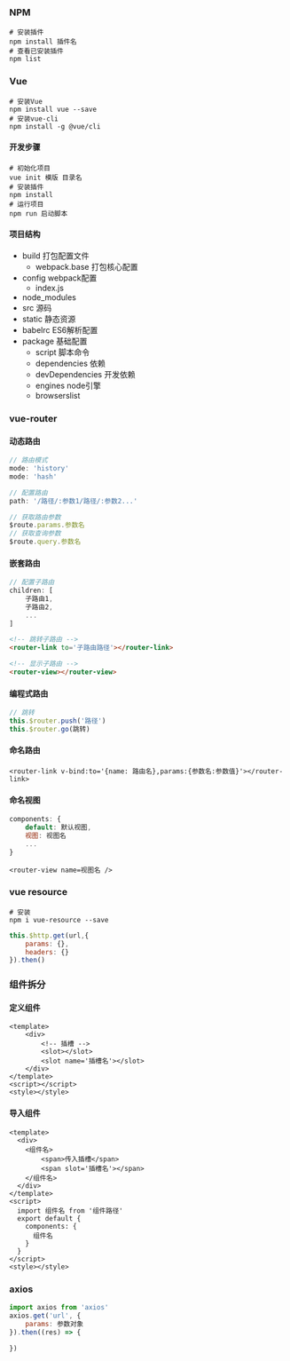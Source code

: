 ### NPM

```shell
# 安装插件
npm install 插件名
# 查看已安装插件
npm list
```

### Vue

```shell
# 安装Vue
npm install vue --save
# 安装vue-cli
npm install -g @vue/cli
```

#### 开发步骤

```shell
# 初始化项目
vue init 模版 目录名
# 安装插件
npm install
# 运行项目
npm run 启动脚本
```

#### 项目结构

+ build 打包配置文件
  + webpack.base 打包核心配置
+ config webpack配置
  + index.js 
+ node_modules
+ src 源码
+ static 静态资源
+ babelrc ES6解析配置
+ package 基础配置
  + script 脚本命令
  + dependencies 依赖
  + devDependencies 开发依赖
  + engines node引擎
  + browserslist

### vue-router

#### 动态路由

```javascript
// 路由模式
mode: 'history'
mode: 'hash'

// 配置路由
path: '/路径/:参数1/路径/:参数2...'

// 获取路由参数
$route.params.参数名
// 获取查询参数
$route.query.参数名
```

#### 嵌套路由

```javascript
// 配置子路由
children: [
    子路由1,
    子路由2,
    ...
]
```

```html
<!-- 跳转子路由 -->
<router-link to='子路由路径'></router-link>

<!-- 显示子路由 -->
<router-view></router-view>
```

#### 编程式路由

```javascript
// 跳转
this.$router.push('路径')
this.$router.go(跳转)
```

#### 命名路由

```vue
<router-link v-bind:to='{name: 路由名},params:{参数名:参数值}'></router-link>
```

#### 命名视图

```javascript
components: {
    default: 默认视图,
    视图: 视图名
    ...
}
```

```vue
<router-view name=视图名 />
```

### vue resource

```shell
# 安装
npm i vue-resource --save
```

```javascript
this.$http.get(url,{
    params: {},
    headers: {}
}).then()
```

### 组件拆分

#### 定义组件

```vue
<template>
	<div>
        <!-- 插槽 -->
        <slot></slot>
        <slot name='插槽名'></slot>
    </div>
</template>
<script></script>
<style></style>
```

#### 导入组件

```vue
<template>
  <div>
    <组件名>
        <span>传入插槽</span>
        <span slot='插槽名'></span>
    </组件名>
  </div>
</template>
<script>
  import 组件名 from '组件路径'
  export default {
    components: {
      组件名
    }
  }
</script>
<style></style>
```

### axios

```javascript
import axios from 'axios'
axios.get('url', {
    params: 参数对象
}).then((res) => {
    
})
```

